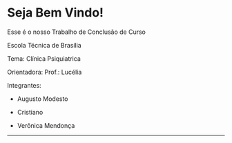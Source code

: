 Seja Bem Vindo!
======================================================================

Esse é o nosso Trabalho de Conclusão de Curso

Escola Técnica de Brasília

Tema: Clínica Psiquiatrica

Orientadora: Prof.: Lucélia

Integrantes:

- Augusto Modesto

- Cristiano 

- Verônica Mendonça

______________________________________________________________________
